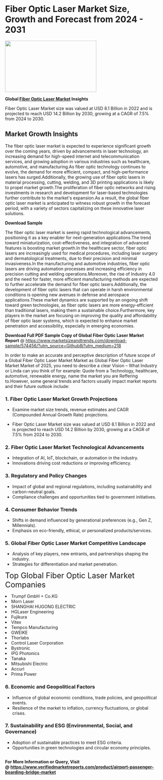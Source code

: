 <H1>Fiber Optic Laser Market Size, Growth and Forecast from 2024 - 2031</H1><img class="aligncenter size-medium wp-image-584254" src="https://thirdeyenews.in/wp-content/uploads/2024/09/Global-Market-Research-300x168.jpeg" alt="" width="300" height="168" /><p><strong>Global&nbsp;<a href="https://www.marketsizeandtrends.com/download-sample/574456/?utm_source=Github8j?utm_medium=218">Fiber Optic Laser Market</a> Insights</strong></p><p>Fiber Optic Laser Market size was valued at USD 8.1 Billion in 2022 and is projected to reach USD 14.2 Billion by 2030, growing at a CAGR of 7.5% from 2024 to 2030.</p><p><h2>Market Growth Insights</h2> <p>The fiber optic laser market is expected to experience significant growth over the coming years, driven by advancements in laser technology, an increasing demand for high-speed internet and telecommunication services, and growing adoption in various industries such as healthcare, automotive, and manufacturing.As fiber optic technology continues to evolve, the demand for more efficient, compact, and high-performance lasers has surged.Additionally, the growing use of fiber optic lasers in material processing, cutting, welding, and 3D printing applications is likely to propel market growth.The proliferation of fiber optic networks and rising investments in research and development for laser-based technologies further contribute to the market's expansion.As a result, the global fiber optic laser market is anticipated to witness robust growth in the forecast period, with a variety of sectors capitalizing on these innovative laser solutions.</p> <p><strong>Download Sample</strong></p> <p>The fiber optic laser market is seeing rapid technological advancements, positioning it as a key enabler for next-generation applications.The trend toward miniaturization, cost-effectiveness, and integration of advanced features is boosting market growth.In the healthcare sector, fiber optic lasers are increasingly used for medical procedures, including laser surgery and dermatological treatments, due to their precision and minimal invasiveness.In the manufacturing and automotive industries, fiber optic lasers are driving automation processes and increasing efficiency in precision cutting and welding operations.Moreover, the rise of Industry 4.0 and the need for faster, more efficient manufacturing methods are expected to further accelerate the demand for fiber optic lasers.Additionally, the development of fiber optic lasers that can operate in harsh environmental conditions is opening new avenues in defense and aerospace applications.These market dynamics are supported by an ongoing shift toward green technologies, as fiber optic lasers are more energy-efficient than traditional lasers, making them a sustainable choice.Furthermore, key players in the market are focusing on improving the quality and affordability of fiber optic laser systems, which is expected to enhance market penetration and accessibility, especially in emerging economies.<p><span class=""><strong>Download Full PDF Sample Copy of Global Fiber Optic Laser Market Report</strong> @ <a href="https://www.marketsizeandtrends.com/download-sample/574456/?utm_source=Github8j?utm_medium=218" target="_blank">https://www.marketsizeandtrends.com/download-sample/574456/?utm_source=Github8j?utm_medium=218</a></span></p><p>In order to make an accurate and perceptive description of future scope of a Global&nbsp;Fiber Optic Laser Market Market as Global&nbsp;Fiber Optic Laser Market Market of 2025, you need to describe a clear Vision &ndash; What Industry or Linda can you think of for example: Quote from a Technology, healthcare, automotive, renewable energy, name the market you are Reffering to.However, some general trends and factors usually impact market reports and their future outlook include:</p><h3>1.&nbsp;<strong>Fiber Optic Laser Market Growth Projections</strong></h3><ul><li>Examine market size trends, revenue estimates and CAGR (Compounded Annual Growth Rate) projections.</li><li><p>Fiber Optic Laser Market size was valued at USD 8.1 Billion in 2022 and is projected to reach USD 14.2 Billion by 2030, growing at a CAGR of 7.5% from 2024 to 2030.</p></li></ul><h3>2.&nbsp;<strong>Fiber Optic Laser Market Technological Advancements</strong></h3><ul><li>Integration of AI, IoT, blockchain, or automation in the industry.</li><li>Innovations driving cost reductions or improving efficiency.</li></ul><h3>3.&nbsp;<strong>Regulatory and Policy Changes</strong></h3><ul><li>Impact of global and regional regulations, including sustainability and carbon-neutral goals.</li><li>Compliance challenges and opportunities tied to government initiatives.</li></ul><h3>4.&nbsp;<strong>Consumer Behavior Trends</strong></h3><ul><li>Shifts in demand influenced by generational preferences (e.g., Gen Z, Millennials).</li><li>Emphasis on eco-friendly, ethical, or personalized products/services.</li></ul><h3>5.&nbsp;<strong>Global Fiber Optic Laser Market Competitive Landscape</strong></h3><ul><li>Analysis of key players, new entrants, and partnerships shaping the industry.</li><li>Strategies for differentiation and market penetration.</li></ul><p data-pm-slice="1 1 []"><span style="color: inherit; font-family: inherit; font-size: 25px;">Top Global Fiber Optic Laser Market Companies</span></p><div class="" data-test-id=""><p><li>Trumpf GmbH + Co.KG</li><li> Morn Laser</li><li> SHANGHAI HUGONG ELECTRIC</li><li> HGLaser Engineering</li><li> Fujikura</li><li> Vitex</li><li> Tempco Manufacturing</li><li> GWEIKE</li><li> Thorlabs</li><li> Control Laser Corporation</li><li> Bystronic</li><li> IPG Photonics</li><li> Tanaka</li><li> Mitsubishi Electric</li><li> Accurl</li><li> Prima Power</li></p></div><h3>6.&nbsp;<strong>Economic and Geopolitical Factors</strong></h3><ul><li>Influence of global economic conditions, trade policies, and geopolitical events.</li><li>Resilience of the market to inflation, currency fluctuations, or global crises.</li></ul><h3>7.&nbsp;<strong>Sustainability and ESG (Environmental, Social, and Governance)</strong></h3><ul><li>Adoption of sustainable practices to meet ESG criteria.</li><li>Opportunities in green technologies and circular economy principles.</li></ul><h2><strong style="font-size: 14px;">For More Information or Query, Visit @&nbsp;</strong><a style="background-color: #ffffff; font-size: 14px;" href="https://www.marketsizeandtrends.com/report/fiber-optic-laser-market/" target="_blank">https://www.verifiedmarketreports.com/product/airport-passenger-boarding-bridge-market</a></h2>